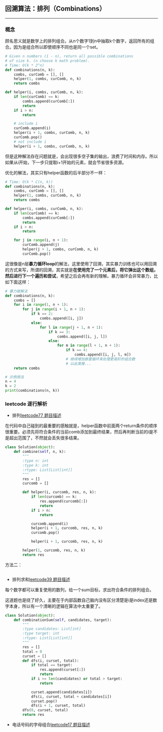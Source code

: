 ## 回溯算法：排列（Combinations）

---

### 概念

顾名思义就是数学上的排列组合。从n个数字1到n中抽取k个数字，返回所有的组合。因为是组合所以即使顺序不同也是同一个set。

```python
# Given n numbers (1 - n), return all possible combinations
# of size k. (n choose k math problem).
# Time: O(k * 2^n)
def combinations(n, k):
    combs, curComb = [], []
    helper(1, combs, curComb, n, k)
    return combs

def helper(i, combs, curComb, n, k):
    if len(curComb) == k:
        combs.append(curComb[:])
        return
    if i > n:
        return

    # include i
    curComb.append(i)
    helper(i + 1, combs, curComb, n, k)
    curComb.pop()
    # not include i
    helper(i + 1, combs, curComb, n, k)
```

但是这种解法存在问题就是，会出现很多空子集的输出，浪费了时间和内存。所以如果从i开始，下一步只提取i+1开始的元素，就会节省很多资源。

优化的解法，其实只有helper函数的后半部分不一样：

```python
# Time: O(k * C(n, k))
def combinations(n, k):
    combs, curComb = [], []
    helper(1, combs, curComb, n, k)
    return combs

def helper(i, combs, curComb, n, k):
    if len(curComb) == k:
        combs.append(curComb[:])
        return
    if i > n:
        return

    for j in range(i, n + 1):
        curComb.append(j)
        helper(j + 1, combs, curComb, n, k)
        curComb.pop()
```

这很像是n层**暴力循环loop**的解法，这里使用了回溯，其实暴力训练也可以用回溯的方式来写，所谓的回溯，其实就是**在使用完了一个元素后，将它弹出这个数组，然后进行下一个遍历和尝试**，希望之后会再有新的理解。暴力循环会非常暴力，比如下面这样：

```python
# 暴力破解法
def combinations(n, k):
    combs = []
    for i in range(1, n + 1):
        for j in range(i + 1, n + 1):
            if k == 2:
                combs.append([i, j])
            else:
                for l in range(j + 1, n + 1):
                    if k == 3:
                        combs.append([i, j, l])
                    else:
                        for m in range(l + 1, n + 1):
                            if k == 4:
                                combs.append([i, j, l, m])
                            # 继续增加嵌套循环来处理更高阶的组合数
                            # 以此类推...
    return combs

# 示例用法
n = 4
k = 2
print(combinations(n, k))
```

### leetcode 逐行解析

- 排列[leetcode77 题目描述](https://leetcode.com/problems/combinations/description/)

在代码中自己碰到的最重要的感触就是，helper函数中前面两个return条件的顺序很重要。必须先将符合条件的当前comb添加到最终结果，然后再判断当前的i是不是超出范围了，不然就会丢失很多结果。

```python
class Solution(object):
    def combine(self, n, k):
        """
        :type n: int
        :type k: int
        :rtype: List[List[int]]
        """
        res = []
        curcomb = []

        def helper(i, curcomb, res, n, k):
            if len(curcomb) == k:
                res.append(curcomb[:])
                return
            if i > n:
                return

            curcomb.append(i)
            helper(i + 1, curcomb, res, n, k)
            curcomb.pop()

            helper(i + 1, curcomb, res, n, k)

        helper(1, curcomb, res, n, k)
        return res
```

方法二：

```python
```

- 排列求和[leetcode39 题目描述](https://leetcode.com/problems/combination-sum/description/)

每个数字都可以重复使用的数列，给一个sum目标，求出符合条件的排列组合。

这道题也是绕了好久，主要在于内部函数自己脑内没有区分清楚是i是index还是数字本身，所以有一个清晰的逻辑在算法中太重要了。

```python
class Solution(object):
    def combinationSum(self, candidates, target):
        """
        :type candidates: List[int]
        :type target: int
        :rtype: List[List[int]]
        """
        res = []
        total = 0
        curset = []
        def dfs(i, curset, total):
            if total == target:
                res.append(curset[:])
                return
            if i >= len(candidates) or total > target:
                return

            curset.append(candidates[i])
            dfs(i, curset, total + candidates[i])
            curset.pop()
            dfs(i + 1, curset, total)
        dfs(0, curset, total)
        return res
```

- 电话号码的字母组合[leetcode17 题目描述](https://leetcode.com/problems/letter-combinations-of-a-phone-number/description/)


